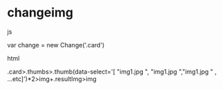 # changeimg


js

 var change = new Change('.card')
 
html

.card>.thumbs>.thumb(data-select='[ "img1.jpg ", "img1.jpg ","img1.jpg " , ...etc]')*2>img+.resultImg>img


  <div class="card">
      <div class="thumbs">
          <div class="thumb" data-select='[ "img1.jpg ", "img1.jpg ","img1.jpg " , ...etc]' alt ="">
              <img src="img.jpg" alt="">
          </div>
          <div class="thumb" data-select='[ "img1.jpg ", "img1.jpg ","img1.jpg " , ...etc]' alt ="">
              <img src="img.jpg" alt="">
          </div>
      </div>
      <div class="resultImg">
          <img src="img.jpg" alt="" class='img' >
      </div>
  </div>
